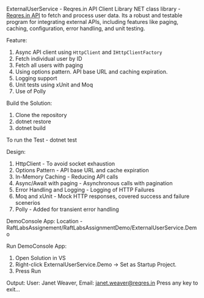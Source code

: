 ExternalUserService - Reqres.in API Client Library
NET class library - [Reqres.in API](https://reqres.in/) to fetch and process user data. Its a robust and testable program for integrating external APIs, including features like paging, caching, configuration, error handling, and unit testing.

Feature:
1. Async API client using `HttpClient` and `IHttpClientFactory`
2. Fetch individual user by ID
3. Fetch all users with paging
4. Using options pattern. API base URL and caching expiration.
5. Logging support
6. Unit tests using xUnit and Moq
7. Use of Polly

Build the Solution:
1. Clone the repository
2. dotnet restore
3. dotnet build

To run the Test - dotnet test

Design:
1. HttpClient - To avoid socket exhaustion
2. Options Pattern - API base URL and cache expiration
3. In-Memory Caching - Reducing API calls
4. Async/Await with paging - Asynchronous calls with pagination
5. Error Handling and Logging - Logging of HTTP Failures
6. Moq and xUnit - Mock HTTP responses, covered success and failure scenerios
7. Polly - Added for transient error handling

DemoConsole App:
Location - RaftLabsAssignement/RaftLabsAssignmentDemo/ExternalUserService.Demo

Run DemoConsole App:
1. Open Solution in VS
2. Right-click ExternalUserService.Demo → Set as Startup Project.
3. Press Run

Output: User: Janet Weaver, Email: janet.weaver@reqres.in
Press any key to exit...
